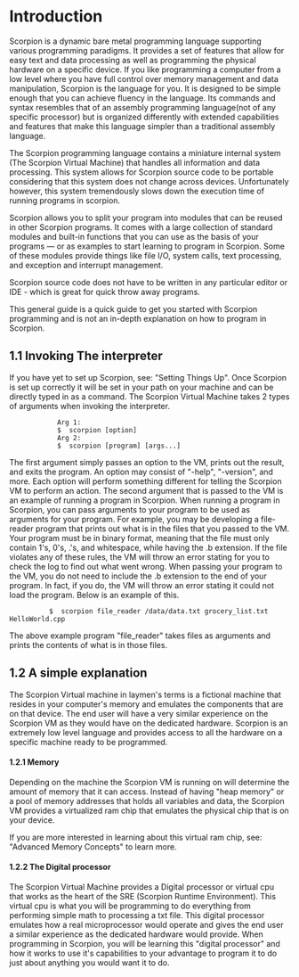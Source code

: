 # Introduction
Scorpion is a dynamic bare metal programming language supporting various programming paradigms. 
It provides a set of features that allow for easy text and data processing as well as programming the 
physical hardware on a specific device. If you like programming a computer from a low level where you 
have full control over memory management and data manipulation, Scorpion is the language for you. It is 
designed to be simple enough that you can achieve fluency in the language. Its commands and syntax 
resembles that of an assembly programming language(not of any specific processor) but is organized differently 
with extended capabilities and features that make this language simpler than a traditional assembly language.

The Scorpion programming language contains a miniature internal system (The Scorpion Virtual Machine) that handles 
all information and data processing. This system allows for Scorpion source code to be portable considering that 
this system does not change across devices. Unfortunately however, this system tremendously slows down the execution 
time of running programs in scorpion.

Scorpion allows you to split your program into modules that can be reused in other Scorpion programs. It comes with a 
large collection of standard modules and built-in functions that you can use as the basis of your programs — or as 
examples to start learning to program in Scorpion. Some of these modules provide things like file I/O, system calls, 
text processing, and exception and interrupt management.

Scorpion source code does not have to be written in any particular editor or IDE - which is great for quick throw away programs.

This general guide is a quick guide to get you started with Scorpion programming and is not an in-depth explanation on how to 
program in Scorpion.

## 1.1 Invoking The interpreter
If you have yet to set up Scorpion, see: "Setting Things Up". Once Scorpion is set up correctly it will be set in your path on your 
machine and can be directly typed in as a command. The Scorpion Virtual Machine takes 2 types of arguments when invoking the interpreter.

                Arg 1:
                $  scorpion [option]
                Arg 2:
                $  scorpion [program] [args...]

The first argument simply passes an option to the VM, prints out the result, and exits the program. An option may consist of "-help", 
"-version", and more. Each option will perform something different for telling the Scorpion VM to perform an action. The second argument 
that is passed to the VM is an example of running a program in Scorpion. When running a program in Scorpion, you can pass arguments 
to your program to be used as arguments for your program. For example, you may be developing a file-reader program that prints out what 
is in the files that you passed to the VM. Your program must be in binary format, meaning that the file must only contain 1's, 0's, .'s, and whitespace, while having the .b extension. If the file violates any of these rules, the VM will throw an error stating for you to check the log to find out what went wrong. When passing your program to the VM, you do not need to include the .b extension to the end of your program. In fact, if you do, the VM will throw an error stating it could not load the program. Below is an example of this.

              $  scorpion file_reader /data/data.txt grocery_list.txt HelloWorld.cpp
              
The above example program "file_reader" takes files as arguments and prints the contents of what is in those files.              

## 1.2 A simple explanation
The Scorpion Virtual machine in laymen's terms is a fictional machine that resides in your computer's memory and emulates the components 
that are on that device. The end user will have a very similar experience on the Scorpion VM as they would have on the dedicated hardware.
Scorpion is an extremely low level language and provides access to all the hardware on a specific machine ready to be programmed.

#### 1.2.1 Memory
Depending on the machine the Scorpion VM is running on will determine the amount of memory that it can access. Instead of having "heap memory" 
or a pool of memory addresses that holds all variables and data, the Scorpion VM provides a virtualized ram chip that emulates the physical chip 
that is on your device. 

If you are more interested in learning about this virtual ram chip, see: "Advanced Memory Concepts" to learn more.

#### 1.2.2 The Digital processor
The Scorpion Virtual Machine provides a Digital processor or virtual cpu that works as the heart of the SRE (Scorpion Runtime Environment). This virtual cpu is what you will be programming to do everything from performing simple math to processing a txt file. This digital processor emulates how a real microprocessor would operate and gives the end user a similar experience as the dedicated hardware would provide. When programming in Scorpion, you will be learning this "digital processor" and how it works to use it's capabilities to your advantage to program it to do just about anything you would want it to do.
